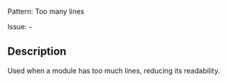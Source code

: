 Pattern: Too many lines

Issue: -

## Description

Used when a module has too much lines, reducing its readability.
